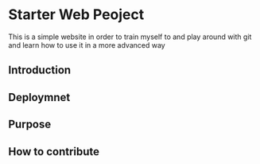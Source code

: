 # Starter Web Peoject

This is a simple website in order to train myself to 
and play around with git and learn how to use it in a more advanced way

## Introduction

## Deploymnet

## Purpose 

## How to contribute